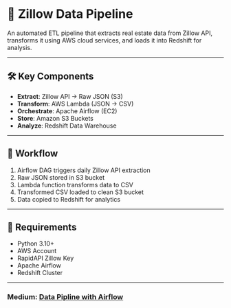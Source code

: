 # 🏡 Zillow Data Pipeline

An automated ETL pipeline that extracts real estate data from Zillow API, transforms it using AWS cloud services, and loads it into Redshift for analysis.

---

## 🛠️ Key Components
- **Extract**: Zillow API → Raw JSON (S3)
- **Transform**: AWS Lambda (JSON → CSV)
- **Orchestrate**: Apache Airflow (EC2)
- **Store**: Amazon S3 Buckets
- **Analyze**: Redshift Data Warehouse

---

## 🔄 Workflow
1. Airflow DAG triggers daily Zillow API extraction
2. Raw JSON stored in S3 bucket
3. Lambda function transforms data to CSV
4. Transformed CSV loaded to clean S3 bucket
5. Data copied to Redshift for analytics

---

## 🔧 Requirements
- Python 3.10+
- AWS Account
- RapidAPI Zillow Key
- Apache Airflow
- Redshift Cluster

---

### Medium: [Data Pipline with Airflow](https://medium.com/@husainridwan/from-zillow-api-to-redshift-automating-a-data-pipeline-with-airflow-aws-5412355b2467)
